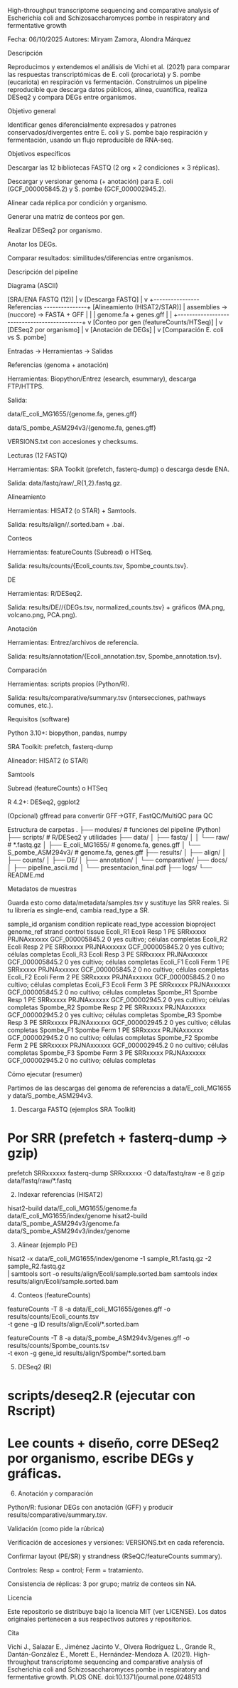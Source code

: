 High-throughput transcriptome sequencing and comparative analysis of Escherichia coli and Schizosaccharomyces pombe in respiratory and fermentative growth

Fecha: 06/10/2025
Autores: Miryam Zamora, Alondra Márquez

Descripción

Reproducimos y extendemos el análisis de Vichi et al. (2021) para comparar las respuestas transcriptómicas de E. coli (procariota) y S. pombe (eucariota) en respiración vs fermentación. Construimos un pipeline reproducible que descarga datos públicos, alinea, cuantifica, realiza DESeq2 y compara DEGs entre organismos.

Objetivo general

Identificar genes diferencialmente expresados y patrones conservados/divergentes entre E. coli y S. pombe bajo respiración y fermentación, usando un flujo reproducible de RNA-seq.

Objetivos específicos

Descargar las 12 bibliotecas FASTQ (2 org × 2 condiciones × 3 réplicas).

Descargar y versionar genoma (+ anotación) para E. coli (GCF_000005845.2) y S. pombe (GCF_000002945.2).

Alinear cada réplica por condición y organismo.

Generar una matriz de conteos por gen.

Realizar DESeq2 por organismo.

Anotar los DEGs.

Comparar resultados: similitudes/diferencias entre organismos.

Descripción del pipeline

Diagrama (ASCII)

[SRA/ENA FASTQ (12)]
        |
        v
[Descarga FASTQ]
        |
        v                      +---------------- Referencias ---------------+
[Alineamiento (HISAT2/STAR)]   | assemblies -> (nuccore) -> FASTA + GFF     |
        |                      | genome.fa + genes.gff                      |
        |                      +--------------------------------------------+
        v
[Conteo por gen (featureCounts/HTSeq)]
        |
        v
[DESeq2 por organismo]
        |
        v
[Anotación de DEGs]
        |
        v
[Comparación E. coli vs S. pombe]


Entradas → Herramientas → Salidas

Referencias (genoma + anotación)

Herramientas: Biopython/Entrez (esearch, esummary), descarga FTP/HTTPS.

Salida:

data/E_coli_MG1655/{genome.fa, genes.gff}

data/S_pombe_ASM294v3/{genome.fa, genes.gff}

VERSIONS.txt con accesiones y checksums.

Lecturas (12 FASTQ)

Herramientas: SRA Toolkit (prefetch, fasterq-dump) o descarga desde ENA.

Salida: data/fastq/raw/<sample>_R{1,2}.fastq.gz.

Alineamiento

Herramientas: HISAT2 (o STAR) + Samtools.

Salida: results/align/<org>/<sample>.sorted.bam + .bai.

Conteos

Herramientas: featureCounts (Subread) o HTSeq.

Salida: results/counts/{Ecoli_counts.tsv, Spombe_counts.tsv}.

DE

Herramientas: R/DESeq2.

Salida: results/DE/<org>/{DEGs.tsv, normalized_counts.tsv} + gráficos (MA.png, volcano.png, PCA.png).

Anotación

Herramientas: Entrez/archivos de referencia.

Salida: results/annotation/{Ecoli_annotation.tsv, Spombe_annotation.tsv}.

Comparación

Herramientas: scripts propios (Python/R).

Salida: results/comparative/summary.tsv (intersecciones, pathways comunes, etc.).

Requisitos (software)

Python 3.10+: biopython, pandas, numpy

SRA Toolkit: prefetch, fasterq-dump

Alineador: HISAT2 (o STAR)

Samtools

Subread (featureCounts) o HTSeq

R 4.2+: DESeq2, ggplot2

(Opcional) gffread para convertir GFF→GTF, FastQC/MultiQC para QC

Estructura de carpetas
.
├── modules/                       # funciones del pipeline (Python)
├── scripts/                       # R/DESeq2 y utilidades
├── data/
│   ├── fastq/
│   │   └── raw/                   # *.fastq.gz
│   ├── E_coli_MG1655/             # genome.fa, genes.gff
│   └── S_pombe_ASM294v3/          # genome.fa, genes.gff
├── results/
│   ├── align/
│   ├── counts/
│   ├── DE/
│   ├── annotation/
│   └── comparative/
├── docs/
│   ├── pipeline_ascii.md
│   └── presentacion_final.pdf
├── logs/
└── README.md

Metadatos de muestras

Guarda esto como data/metadata/samples.tsv y sustituye las SRR reales. Si tu librería es single-end, cambia read_type a SR.

sample_id	organism	condition	replicate	read_type	accession	bioproject	genome_ref	strand	control	tissue
Ecoli_R1	Ecoli	Resp	1	PE	SRRxxxxx	PRJNAxxxxxx	GCF_000005845.2	0	yes	cultivo; células completas
Ecoli_R2	Ecoli	Resp	2	PE	SRRxxxxx	PRJNAxxxxxx	GCF_000005845.2	0	yes	cultivo; células completas
Ecoli_R3	Ecoli	Resp	3	PE	SRRxxxxx	PRJNAxxxxxx	GCF_000005845.2	0	yes	cultivo; células completas
Ecoli_F1	Ecoli	Ferm	1	PE	SRRxxxxx	PRJNAxxxxxx	GCF_000005845.2	0	no	cultivo; células completas
Ecoli_F2	Ecoli	Ferm	2	PE	SRRxxxxx	PRJNAxxxxxx	GCF_000005845.2	0	no	cultivo; células completas
Ecoli_F3	Ecoli	Ferm	3	PE	SRRxxxxx	PRJNAxxxxxx	GCF_000005845.2	0	no	cultivo; células completas
Spombe_R1	Spombe	Resp	1	PE	SRRxxxxx	PRJNAxxxxxx	GCF_000002945.2	0	yes	cultivo; células completas
Spombe_R2	Spombe	Resp	2	PE	SRRxxxxx	PRJNAxxxxxx	GCF_000002945.2	0	yes	cultivo; células completas
Spombe_R3	Spombe	Resp	3	PE	SRRxxxxx	PRJNAxxxxxx	GCF_000002945.2	0	yes	cultivo; células completas
Spombe_F1	Spombe	Ferm	1	PE	SRRxxxxx	PRJNAxxxxxx	GCF_000002945.2	0	no	cultivo; células completas
Spombe_F2	Spombe	Ferm	2	PE	SRRxxxxx	PRJNAxxxxxx	GCF_000002945.2	0	no	cultivo; células completas
Spombe_F3	Spombe	Ferm	3	PE	SRRxxxxx	PRJNAxxxxxx	GCF_000002945.2	0	no	cultivo; células completas

Cómo ejecutar (resumen)

Partimos de las descargas del genoma de referencias a data/E_coli_MG1655 y data/S_pombe_ASM294v3.

1) Descarga FASTQ (ejemplos SRA Toolkit)

# Por SRR (prefetch + fasterq-dump → gzip)
prefetch SRRxxxxxx
fasterq-dump SRRxxxxxx -O data/fastq/raw -e 8
gzip data/fastq/raw/*.fastq


2) Indexar referencias (HISAT2)

hisat2-build data/E_coli_MG1655/genome.fa data/E_coli_MG1655/index/genome
hisat2-build data/S_pombe_ASM294v3/genome.fa data/S_pombe_ASM294v3/index/genome


3) Alinear (ejemplo PE)

hisat2 -x data/E_coli_MG1655/index/genome -1 sample_R1.fastq.gz -2 sample_R2.fastq.gz \
  | samtools sort -o results/align/Ecoli/sample.sorted.bam
samtools index results/align/Ecoli/sample.sorted.bam


4) Conteos (featureCounts)

featureCounts -T 8 -a data/E_coli_MG1655/genes.gff -o results/counts/Ecoli_counts.tsv \
  -t gene -g ID results/align/Ecoli/*.sorted.bam

featureCounts -T 8 -a data/S_pombe_ASM294v3/genes.gff -o results/counts/Spombe_counts.tsv \
  -t exon -g gene_id results/align/Spombe/*.sorted.bam


5) DESeq2 (R)

# scripts/deseq2.R (ejecutar con Rscript)
# Lee counts + diseño, corre DESeq2 por organismo, escribe DEGs y gráficas.


6) Anotación y comparación

Python/R: fusionar DEGs con anotación (GFF) y producir results/comparative/summary.tsv.

Validación (como pide la rúbrica)

Verificación de accesiones y versiones: VERSIONS.txt en cada referencia.

Confirmar layout (PE/SR) y strandness (RSeQC/featureCounts summary).

Controles: Resp = control; Ferm = tratamiento.

Consistencia de réplicas: 3 por grupo; matriz de conteos sin NA.

Licencia

Este repositorio se distribuye bajo la licencia MIT (ver LICENSE). Los datos originales pertenecen a sus respectivos autores y repositorios.

Cita

Vichi J., Salazar E., Jiménez Jacinto V., Olvera Rodríguez L., Grande R., Dantán-González E., Morett E., Hernández-Mendoza A. (2021). High-throughput transcriptome sequencing and comparative analysis of Escherichia coli and Schizosaccharomyces pombe in respiratory and fermentative growth. PLOS ONE. doi:10.1371/journal.pone.0248513